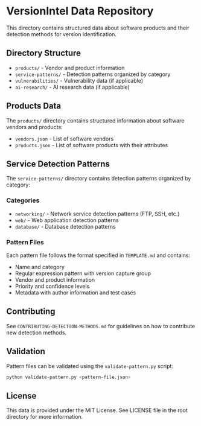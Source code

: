 # VersionIntel Data Repository

This directory contains structured data about software products and their detection methods for version identification.

## Directory Structure

- `products/` - Vendor and product information
- `service-patterns/` - Detection patterns organized by category
- `vulnerabilities/` - Vulnerability data (if applicable)
- `ai-research/` - AI research data (if applicable)

## Products Data

The `products/` directory contains structured information about software vendors and products:

- `vendors.json` - List of software vendors
- `products.json` - List of software products with their attributes

## Service Detection Patterns

The `service-patterns/` directory contains detection patterns organized by category:

### Categories
- `networking/` - Network service detection patterns (FTP, SSH, etc.)
- `web/` - Web application detection patterns
- `database/` - Database detection patterns

### Pattern Files

Each pattern file follows the format specified in `TEMPLATE.md` and contains:

- Name and category
- Regular expression pattern with version capture group
- Vendor and product information
- Priority and confidence levels
- Metadata with author information and test cases

## Contributing

See `CONTRIBUTING-DETECTION-METHODS.md` for guidelines on how to contribute new detection methods.

## Validation

Pattern files can be validated using the `validate-pattern.py` script:

```bash
python validate-pattern.py <pattern-file.json>
```

## License

This data is provided under the MIT License. See LICENSE file in the root directory for more information.

